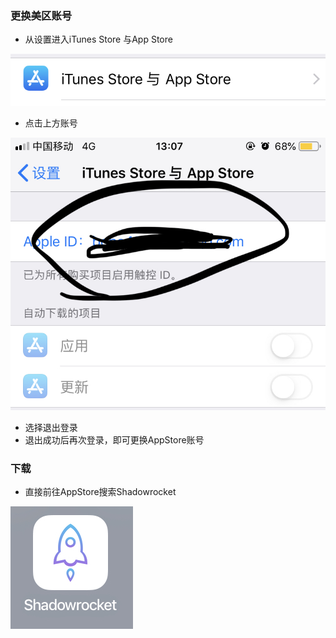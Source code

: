 ### 更换美区账号

- 从设置进入iTunes Store 与App Store

![avatar](./res/iTunes.PNG)



- 点击上方账号

![avatar](./res/account.PNG)



- 选择退出登录
- 退出成功后再次登录，即可更换AppStore账号

### 下载

- 直接前往AppStore搜索Shadowrocket

![avatar](./res/shadowrocket.PNG)
